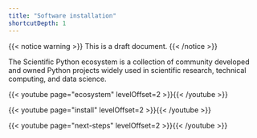 ```yaml
---
title: "Software installation"
shortcutDepth: 1
---
```


{{< notice warning >}}
This is a draft document.
{{< /notice >}}


The Scientific Python ecosystem is a collection of community developed and owned Python
projects widely used in scientific research, technical computing, and data science.


{{< youtube page="ecosystem" levelOffset=2 >}}{{< /youtube >}}

{{< youtube page="install" levelOffset=2 >}}{{< /youtube >}}

{{< youtube page="next-steps" levelOffset=2 >}}{{< /youtube >}}
